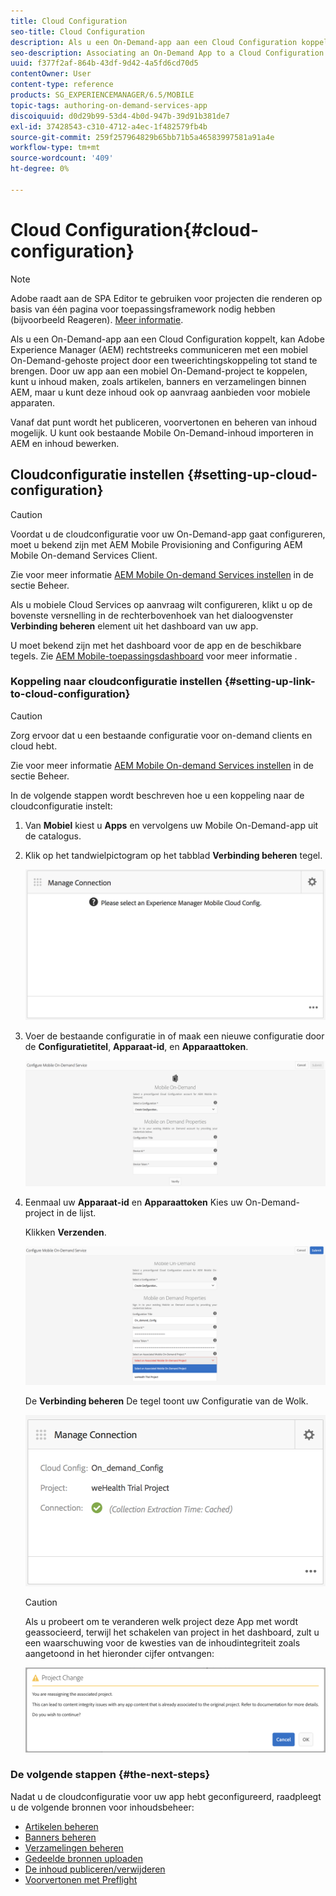 ```yaml
---
title: Cloud Configuration
seo-title: Cloud Configuration
description: Als u een On-Demand-app aan een Cloud Configuration koppelt, kan Adobe Experience Manager (AEM) rechtstreeks communiceren met een mobiel On-Demand-gehoste project door een tweerichtingskoppeling tot stand te brengen. Volg deze pagina voor meer informatie.
seo-description: Associating an On-Demand App to a Cloud Configuration allows Adobe Experience Manager (AEM) to communicate directly with a Mobile On-Demand hosted project by establishing a two way link. Follow this page to learn more.
uuid: f377f2af-864b-43df-9d42-4a5fd6cd70d5
contentOwner: User
content-type: reference
products: SG_EXPERIENCEMANAGER/6.5/MOBILE
topic-tags: authoring-on-demand-services-app
discoiquuid: d0d29b99-53d4-4b0d-947b-39d91b381de7
exl-id: 37428543-c310-4712-a4ec-1f482579fb4b
source-git-commit: 259f257964829b65bb71b5a46583997581a91a4e
workflow-type: tm+mt
source-wordcount: '409'
ht-degree: 0%

---
```


# Cloud Configuration{#cloud-configuration}

>[!NOTE]
>
>Adobe raadt aan de SPA Editor te gebruiken voor projecten die renderen op basis van één pagina voor toepassingsframework nodig hebben (bijvoorbeeld Reageren). [Meer informatie](/help/sites-developing/spa-overview.md).

Als u een On-Demand-app aan een Cloud Configuration koppelt, kan Adobe Experience Manager (AEM) rechtstreeks communiceren met een mobiel On-Demand-gehoste project door een tweerichtingskoppeling tot stand te brengen. Door uw app aan een mobiel On-Demand-project te koppelen, kunt u inhoud maken, zoals artikelen, banners en verzamelingen binnen AEM, maar u kunt deze inhoud ook op aanvraag aanbieden voor mobiele apparaten.

Vanaf dat punt wordt het publiceren, voorvertonen en beheren van inhoud mogelijk. U kunt ook bestaande Mobile On-Demand-inhoud importeren in AEM en inhoud bewerken.

## Cloudconfiguratie instellen {#setting-up-cloud-configuration}

>[!CAUTION]
>
>Voordat u de cloudconfiguratie voor uw On-Demand-app gaat configureren, moet u bekend zijn met AEM Mobile Provisioning and Configuring AEM Mobile On-demand Services Client.
>
>Zie voor meer informatie [AEM Mobile On-demand Services instellen](/help/mobile/aem-mobile-setup.md) in de sectie Beheer.

Als u mobiele Cloud Services op aanvraag wilt configureren, klikt u op de bovenste versnelling in de rechterbovenhoek van het dialoogvenster **Verbinding beheren** element uit het dashboard van uw app.

U moet bekend zijn met het dashboard voor de app en de beschikbare tegels. Zie [AEM Mobile-toepassingsdashboard](/help/mobile/mobile-apps-ondemand-application-dashboard.md) voor meer informatie .

### Koppeling naar cloudconfiguratie instellen {#setting-up-link-to-cloud-configuration}

>[!CAUTION]
>
>Zorg ervoor dat u een bestaande configuratie voor on-demand clients en cloud hebt.
>
>Zie voor meer informatie [AEM Mobile On-demand Services instellen](/help/mobile/aem-mobile-setup.md) in de sectie Beheer.

In de volgende stappen wordt beschreven hoe u een koppeling naar de cloudconfiguratie instelt:

1. Van **Mobiel** kiest u **Apps** en vervolgens uw Mobile On-Demand-app uit de catalogus.
1. Klik op het tandwielpictogram op het tabblad **Verbinding beheren** tegel.

   ![chlimage_1-65](assets/chlimage_1-65.png)

1. Voer de bestaande configuratie in of maak een nieuwe configuratie door de **Configuratietitel**, **Apparaat-id**, en **Apparaattoken**.

   ![chlimage_1-66](assets/chlimage_1-66.png)

1. Eenmaal uw **Apparaat-id** en **Apparaattoken** Kies uw On-Demand-project in de lijst.

   Klikken **Verzenden**.

   ![chlimage_1-67](assets/chlimage_1-67.png)

   De **Verbinding beheren** De tegel toont uw Configuratie van de Wolk.

   ![chlimage_1-68](assets/chlimage_1-68.png)

   >[!CAUTION]
   >
   >Als u probeert om te veranderen welk project deze App met wordt geassocieerd, terwijl het schakelen van project in het dashboard, zult u een waarschuwing voor de kwesties van de inhoudintegriteit zoals aangetoond in het hieronder cijfer ontvangen:

   ![chlimage_1-69](assets/chlimage_1-69.png)

### De volgende stappen {#the-next-steps}

Nadat u de cloudconfiguratie voor uw app hebt geconfigureerd, raadpleegt u de volgende bronnen voor inhoudsbeheer:

* [Artikelen beheren](/help/mobile/mobile-on-demand-managing-articles.md)
* [Banners beheren](/help/mobile/mobile-on-demand-managing-banners.md)
* [Verzamelingen beheren](/help/mobile/mobile-on-demand-managing-collections.md)
* [Gedeelde bronnen uploaden](/help/mobile/mobile-on-demand-shared-resources.md)
* [De inhoud publiceren/verwijderen](/help/mobile/mobile-on-demand-publishing-unpublishing.md)
* [Voorvertonen met Preflight](/help/mobile/aem-mobile-manage-ondemand-services.md)
